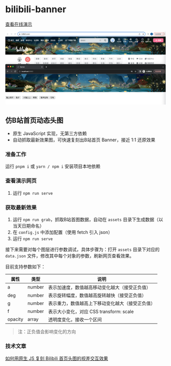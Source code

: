 <!--
 * @Author: ShawnPhang
 * @Date: 2023-10-03 22:51:33
 * @Description:  
 * @LastEditors: ShawnPhang <https://m.palxp.cn>
 * @LastEditTime: 2023-10-12 14:17:08
-->

# bilibili-banner

[查看在线演示](https://palxiao.github.io/bilibili-banner/)

![](./demo.png)

## 仿B站首页动态头图

- 原生 JavaScript 实现，无第三方依赖
- 自动抓取最新效果图，可快速复刻出B站首页 Banner，接近 1:1 还原效果

### 准备工作

运行 `pnpm i` 或 `yarn / npm i` 安装项目本地依赖

### 查看演示网页

1. 运行 `npm run serve`

### 获取最新效果

1. 运行 `npm run grab`，抓取B站首图数据，自动在 `assets` 目录下生成数据（以当天日期命名）
2. 在 `config.js` 中添加配置（使用 fetch 引入 json）
3. 运行 `npm run serve`

接下来需要对每个图层进行参数调试，具体步骤为：打开 `assets` 目录下对应的 `data.json` 文件，修改其中每个对象的参数，刷新网页查看效果。

目前支持参数如下：

| 属性 | 类型 | 说明 |
| --- | --- | --- |
| a | number | 表示加速度，数值越高移动变化越大（接受正负值） |
| deg | number | 表示旋转幅度，数值越高旋转越快（接受正负值） |
| g | number | 表示重力，数值越高上下移动变化越大（接受正负值） |
| f | number | 表示大小变化，对应 CSS transform: scale |
| opacity | array | 透明度变化，接收一个区间 |

> 注：正负值会影响变化的方向

### 技术文章

[如何用原生 JS 复刻 Bilibili 首页头图的视差交互效果](https://juejin.cn/post/7269385060611997711)
